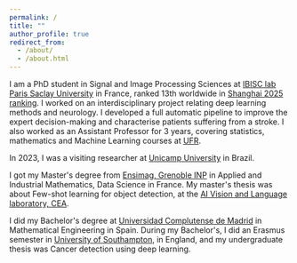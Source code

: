 ```yaml
---
permalink: /
title: ""
author_profile: true
redirect_from: 
  - /about/
  - /about.html
---
```


I am a PhD student in Signal and Image Processing Sciences at [IBISC lab](https://www.ibisc.univ-evry.fr/en/) [Paris Saclay University](https://www.universite-paris-saclay.fr/en) in France, ranked 13th worldwide in [Shanghai 2025 ranking](https://www.shanghairanking.com/news/arwu/2025). I worked on an interdisciplinary project relating deep learning methods and neurology. I developed a full automatic pipeline to improve the expert decision-making and characterise patients suffering from a stroke. I also worked as an Assistant Professor for 3 years, covering statistics, mathematics and Machine Learning courses at [UFR](https://www.univ-evry.fr/universite/organisation/composantes/stockage-des-ufrs/ufr-sciences-fondamentales-et-appliquees.html).

In 2023, I was a visiting researcher at [Unicamp University](https://unicamp.br/en/) in Brazil. 

I got my Master's degree from [Ensimag, Grenoble INP](https://ensimag.grenoble-inp.fr/en) in Applied and Industrial Mathematics, Data Science in France. My master's thesis was about Few-shot learning for object detection, at the  [AI Vision and Language laboratory, CEA](https://kalisteo.cea.fr/index.php/ai/). 

I did my Bachelor's degree at [Universidad Complutense de Madrid](https://www.ucm.es/) in Mathematical Engineering in Spain. During my Bachelor's, I did an Erasmus semester in [University of Southampton](https://www.southampton.ac.uk/), in England, and my undergraduate thesis was Cancer detection using deep learning.






